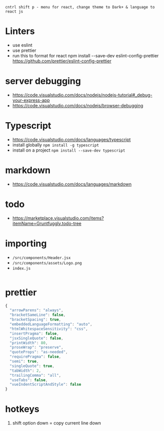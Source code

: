 `cntrl shift p - menu for react, change theme to Dark+ & language to react js `

# Linters

- use eslint
- use prettier
- run this to format for react npm install --save-dev eslint-config-prettier
  https://github.com/prettier/eslint-config-prettier

# server debugging

- https://code.visualstudio.com/docs/nodejs/nodejs-tutorial#_debug-your-express-app
- https://code.visualstudio.com/docs/nodejs/browser-debugging

# Typescript

- https://code.visualstudio.com/docs/languages/typescript
- install globally `npm install -g typescript`
- install on a project `npm install --save-dev typescript`

# markdown

- https://code.visualstudio.com/docs/languages/markdown

# todo

- https://marketplace.visualstudio.com/items?itemName=Gruntfuggly.todo-tree

# importing

- `/src/components/Header.jsx`
- `/src/components/assets/Logo.png`
- `index.js`

```js

```

# prettier

```js
{
  "arrowParens": "always",
  "bracketSameLine": false,
  "bracketSpacing": true,
  "embeddedLanguageFormatting": "auto",
  "htmlWhitespaceSensitivity": "css",
  "insertPragma": false,
  "jsxSingleQuote": false,
  "printWidth": 80,
  "proseWrap": "preserve",
  "quoteProps": "as-needed",
  "requirePragma": false,
  "semi": true,
  "singleQuote": true,
  "tabWidth": 2,
  "trailingComma": "all",
  "useTabs": false,
  "vueIndentScriptAndStyle": false
}
```

# hotkeys
1. shift option down = copy current line down